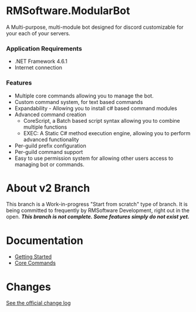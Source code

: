 # RMSoftware.ModularBot
A Multi-purpose, multi-module bot designed for discord customizable for your each of your servers.

### Application Requirements
* .NET Framework 4.6.1
* Internet connection

### Features
* Multiple core commands allowing you to manage the bot.
* Custom command system, for text based commands
* Expandability - Allowing you to install c# based command modules
* Advanced command creation
   * CoreScript, a Batch based script syntax allowing you to combine multiple functions
   * EXEC: A Static C# method execution engine, allowing you to perform advanced functionality
* Per-guild prefix configuration
* Per-guild command support
* Easy to use permission system for allowing other users access to managing bot or commands.

# About v2 Branch
This branch is a Work-in-progress "Start from scratch" type of branch. It is being committed to frequently by RMSoftware Development, right out in the open. ***This branch is not complete. Some features simply do not exist yet.***

# Documentation
* [Getting Started](https://github.com/rmsoftware-development/RMSoftware.ModularBot/blob/v2/doc/setup.md)
* [Core Commands](https://github.com/rmsoftware-development/RMSoftware.ModularBot/tree/v2/doc/Core-Commands)

# Changes
[See the official change log](https://rmsoftware.org/modularbot/version-history.php)
